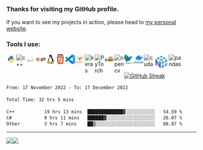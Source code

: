 ### Thanks for visiting my GitHub profile.

If you want to see my projects in action, please head to [my personal website](https://paingthet.com/).

### Tools I use:

<img align="left" alt="Python" width="26px" src="https://raw.githubusercontent.com/github/explore/80688e429a7d4ef2fca1e82350fe8e3517d3494d/topics/python/python.png" />

<img align="left" alt="c++" width="26px" src="https://upload.wikimedia.org/wikipedia/commons/thumb/1/18/ISO_C%2B%2B_Logo.svg/225px-ISO_C%2B%2B_Logo.svg.png" />

<img align="left" alt="MySQL" width="26px" src="https://raw.githubusercontent.com/github/explore/80688e429a7d4ef2fca1e82350fe8e3517d3494d/topics/mysql/mysql.png" />

<img align="left" alt="Git" width="26px" src="https://raw.githubusercontent.com/github/explore/80688e429a7d4ef2fca1e82350fe8e3517d3494d/topics/git/git.png" />

<img align="left" alt="linux" width="26px" src="https://raw.githubusercontent.com/github/explore/80688e429a7d4ef2fca1e82350fe8e3517d3494d/topics/linux/linux.png" />

<img align="left" alt="HTML5" width="26px" src="https://raw.githubusercontent.com/github/explore/80688e429a7d4ef2fca1e82350fe8e3517d3494d/topics/html/html.png" />

<img align="left" alt="Visual Studio Code" width="26px" src="https://raw.githubusercontent.com/github/explore/80688e429a7d4ef2fca1e82350fe8e3517d3494d/topics/visual-studio-code/visual-studio-code.png" />


<img align="left" alt="TensorFlow" width="26px" src="https://raw.githubusercontent.com/github/explore/80688e429a7d4ef2fca1e82350fe8e3517d3494d/topics/tensorflow/tensorflow.png" />


<img align="left" alt="keras" width="26px" src="https://upload.wikimedia.org/wikipedia/commons/thumb/a/ae/Keras_logo.svg/270px-Keras_logo.svg.png" />

<img align="left" alt="PyTorch" width="26px" src="https://pytorch.org/assets/images/pytorch-logo.png" />

<img align="left" alt="scikit" width="26px" src="https://raw.githubusercontent.com/github/explore/80688e429a7d4ef2fca1e82350fe8e3517d3494d/topics/scikit-learn/scikit-learn.png" />

<img align="left" alt="opencv" width="26px" src="https://upload.wikimedia.org/wikipedia/commons/thumb/3/32/OpenCV_Logo_with_text_svg_version.svg/1200px-OpenCV_Logo_with_text_svg_version.svg.png" />

<img align="left" alt="latex" width="26px" src="https://raw.githubusercontent.com/github/explore/80688e429a7d4ef2fca1e82350fe8e3517d3494d/topics/latex/latex.png" />

<img align="left" alt="docker" width="26px" src="https://raw.githubusercontent.com/github/explore/80688e429a7d4ef2fca1e82350fe8e3517d3494d/topics/docker/docker.png" />

<img align="left" alt="cuda" width="26px" src="https://github.com/valohai/ml-logos/blob/master/cuda.svg" />

<img align="left" alt="numpy" width="40px" src="https://github.com/valohai/ml-logos/blob/master/numpy.svg" />

<img align="left" alt="pandas" width="40px" src="https://github.com/valohai/ml-logos/blob/master/pandas.svg" />

<br />
<br />

[![GitHub Streak](https://streak-stats.demolab.com?user=Pi-31415&theme=soft-green&hide_border=true)](https://git.io/streak-stats)

<!--START_SECTION:waka-->

```text
From: 17 November 2022 - To: 17 December 2022

Total Time: 32 hrs 5 mins

C++           19 hrs 13 mins  █████████████▓░░░░░░░░░░░   54.59 %
C#            9 hrs 11 mins   ██████▓░░░░░░░░░░░░░░░░░░   26.07 %
Other         3 hrs 7 mins    ██▒░░░░░░░░░░░░░░░░░░░░░░   08.87 %
```

<!--END_SECTION:waka-->

---


<img align="left" src="https://github-readme-stats.vercel.app/api?username=Pi-31415&theme=vue-dark&layout=compact&count_private=true&show_icons=true&hide_border=true"/>
<img align="left" src="https://github-readme-stats.vercel.app/api/top-langs/?username=Pi-31415&theme=vue-dark&layout=compact&hide_border=true&card_width=250&langs_count=12"/>

<br />

